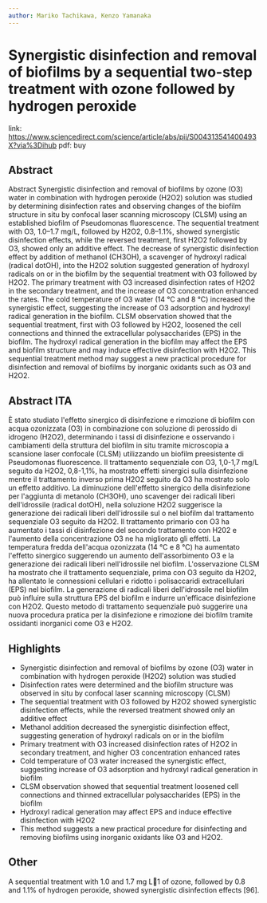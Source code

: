 ```yaml
---
author: Mariko Tachikawa, Kenzo Yamanaka
---
```


# Synergistic disinfection and removal of biofilms by a sequential two-step treatment with ozone followed by hydrogen peroxide

link: https://www.sciencedirect.com/science/article/abs/pii/S004313541400493X?via%3Dihub
pdf: buy

## Abstract

Abstract Synergistic disinfection and removal of biofilms by ozone (O3) water in combination with hydrogen peroxide (H2O2) solution was studied by determining disinfection rates and observing changes of the biofilm structure in situ by confocal laser scanning microscopy (CLSM) using an established biofilm of Pseudomonas fluorescence. The sequential treatment with O3, 1.0–1.7 mg/L, followed by H2O2, 0.8–1.1%, showed synergistic disinfection effects, while the reversed treatment, first H2O2 followed by O3, showed only an additive effect. The decrease of synergistic disinfection effect by addition of methanol (CH3OH), a scavenger of hydroxyl radical (radical dotOH), into the H2O2 solution suggested generation of hydroxyl radicals on or in the biofilm by the sequential treatment with O3 followed by H2O2. The primary treatment with O3 increased disinfection rates of H2O2 in the secondary treatment, and the increase of O3 concentration enhanced the rates. The cold temperature of O3 water (14 °C and 8 °C) increased the synergistic effect, suggesting the increase of O3 adsorption and hydroxyl radical generation in the biofilm. CLSM observation showed that the sequential treatment, first with O3 followed by H2O2, loosened the cell connections and thinned the extracellular polysaccharides (EPS) in the biofilm. The hydroxyl radical generation in the biofilm may affect the EPS and biofilm structure and may induce effective disinfection with H2O2. This sequential treatment method may suggest a new practical procedure for disinfection and removal of biofilms by inorganic oxidants such as O3 and H2O2.

## Abstract ITA

È stato studiato l'effetto sinergico di disinfezione e rimozione di biofilm con acqua ozonizzata (O3) in combinazione con soluzione di perossido di idrogeno (H2O2), determinando i tassi di disinfezione e osservando i cambiamenti della struttura del biofilm in situ tramite microscopia a scansione laser confocale (CLSM) utilizzando un biofilm preesistente di Pseudomonas fluorescence. Il trattamento sequenziale con O3, 1,0-1,7 mg/L seguito da H2O2, 0,8-1,1%, ha mostrato effetti sinergici sulla disinfezione mentre il trattamento inverso prima H2O2 seguito da O3 ha mostrato solo un effetto additivo. La diminuzione dell'effetto sinergico della disinfezione per l'aggiunta di metanolo (CH3OH), uno scavenger dei radicali liberi dell'idrossile (radical dotOH), nella soluzione H2O2 suggerisce la generazione dei radicali liberi dell'idrossile sul o nel biofilm dal trattamento sequenziale O3 seguito da H2O2. Il trattamento primario con O3 ha aumentato i tassi di disinfezione del secondo trattamento con H202 e l'aumento della concentrazione O3 ne ha migliorato gli effetti. La temperatura fredda dell'acqua ozonizzata (14 °C e 8 °C) ha aumentato l'effetto sinergico suggerendo un aumento dell'assorbimento O3 e la generazione dei radicali liberi nell'idrossile nel biofilm. L'osservazione CLSM ha mostrato che il trattamento sequenziale, prima con O3 seguito da H2O2, ha allentato le connessioni cellulari e ridotto i polisaccaridi extracellulari (EPS) nel biofilm. La generazione di radicali liberi dell'idrossile nel biofilm può influire sulla struttura EPS del biofilm e indurre un'efficace disinfezione con H2O2. Questo metodo di trattamento sequenziale può suggerire una nuova procedura pratica per la disinfezione e rimozione dei biofilm tramite ossidanti inorganici come O3 e H2O2.

## Highlights

- Synergistic disinfection and removal of biofilms by ozone (O3) water in combination with hydrogen peroxide (H2O2) solution was studied
- Disinfection rates were determined and the biofilm structure was observed in situ by confocal laser scanning microscopy (CLSM)
- The sequential treatment with O3 followed by H2O2 showed synergistic disinfection effects, while the reversed treatment showed only an additive effect
- Methanol addition decreased the synergistic disinfection effect, suggesting generation of hydroxyl radicals on or in the biofilm
- Primary treatment with O3 increased disinfection rates of H2O2 in secondary treatment, and higher O3 concentration enhanced rates
- Cold temperature of O3 water increased the synergistic effect, suggesting increase of O3 adsorption and hydroxyl radical generation in biofilm 
- CLSM observation showed that sequential treatment loosened cell connections and thinned extracellular polysaccharides (EPS) in the biofilm  
- Hydroxyl radical generation may affect EPS and induce effective disinfection with H2O2 
- This method suggests a new practical procedure for disinfecting and removing biofilms using inorganic oxidants like O3 and H2O2.

## Other

A sequential treatment with 1.0 and 1.7 mg L􀀀1 of ozone, followed by 0.8 and 1.1% of
hydrogen peroxide, showed synergistic disinfection effects [96].
